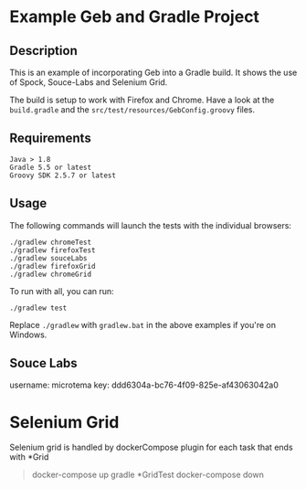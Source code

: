 # Example Geb and Gradle Project

## Description

This is an example of incorporating Geb into a Gradle build. It shows the use of Spock, Souce-Labs and Selenium Grid.

The build is setup to work with Firefox and Chrome. Have a look at the `build.gradle` and the `src/test/resources/GebConfig.groovy` files.

## Requirements

    Java > 1.8
    Gradle 5.5 or latest
    Groovy SDK 2.5.7 or latest

## Usage

The following commands will launch the tests with the individual browsers:

    ./gradlew chromeTest
    ./gradlew firefoxTest
    ./gradlew souceLabs
    ./gradlew firefoxGrid
    ./gradlew chromeGrid

To run with all, you can run:

    ./gradlew test

Replace `./gradlew` with `gradlew.bat` in the above examples if you're on Windows.

## Souce Labs
username:   microtema
key:        ddd6304a-bc76-4f09-825e-af43063042a0

# Selenium Grid

Selenium grid is handled by dockerCompose plugin for each task that ends with *Grid

> docker-compose up
> gradle *GridTest
> docker-compose down

